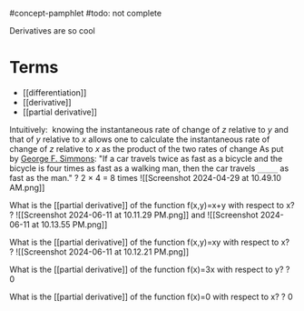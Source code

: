 #concept-pamphlet 
#todo: not complete

Derivatives are so cool


# Terms
- [[differentiation]]
- [[derivative]]
- [[partial derivative]]


 
 
 Intuitively:  knowing the instantaneous rate of change of _z_ relative to _y_ and that of _y_ relative to _x_ allows one to calculate the instantaneous rate of change of _z_ relative to _x_ as the product of the two rates of change
As put by [George F. Simmons](https://en.wikipedia.org/wiki/George_F._Simmons "George F. Simmons"): "If a car travels twice as fast as a bicycle and the bicycle is four times as fast as a walking man, then the car travels `_____` as fast as the man."
?
2 × 4 = 8 times
![[Screenshot 2024-04-29 at 10.49.10 AM.png]]
<!--LEARN:3mNwXRiz-->


What is the [[partial derivative]] of the function f(x,y)=x+y with respect to x?
?
![[Screenshot 2024-06-11 at 10.11.29 PM.png]]
and
![[Screenshot 2024-06-11 at 10.13.55 PM.png]]
<!--LEARN:PIfSrlfm-->


What is the [[partial derivative]] of the function f(x,y)=xy with respect to x?
?
![[Screenshot 2024-06-11 at 10.12.21 PM.png]]
<!--LEARN:noffY6BQ-->

What is the [[partial derivative]] of the function f(x)=3x with respect to y?
?
0
<!--LEARN:INgxhB2D-->

What is the [[partial derivative]] of the function f(x)=0 with respect to x?
?
0
<!--LEARN:Fz2z98vL-->
